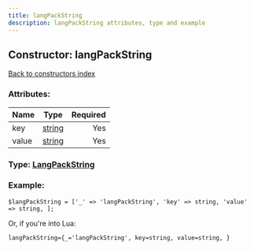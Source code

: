 ```yaml
---
title: langPackString
description: langPackString attributes, type and example
---
```

## Constructor: langPackString  
[Back to constructors index](index.md)



### Attributes:

| Name     |    Type       | Required |
|----------|:-------------:|---------:|
|key|[string](../types/string.md) | Yes|
|value|[string](../types/string.md) | Yes|



### Type: [LangPackString](../types/LangPackString.md)


### Example:

```
$langPackString = ['_' => 'langPackString', 'key' => string, 'value' => string, ];
```  

Or, if you're into Lua:  


```
langPackString={_='langPackString', key=string, value=string, }

```


